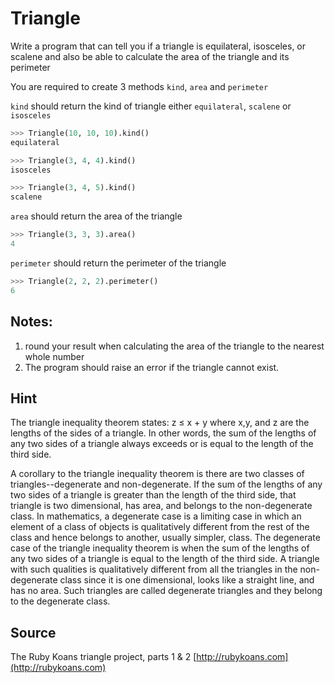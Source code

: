 # Triangle

Write a program that can tell you if a triangle is equilateral, isosceles, or scalene and also be able to calculate the area of the triangle and its perimeter

You are required to create 3 methods `kind`, `area` and `perimeter`

`kind` should return the kind of triangle either `equilateral`, `scalene` or `isosceles`

``` python
>>> Triangle(10, 10, 10).kind()
equilateral

>>> Triangle(3, 4, 4).kind()
isosceles

>>> Triangle(3, 4, 5).kind()
scalene
```

`area` should return the area of the triangle

``` python
>>> Triangle(3, 3, 3).area()
4
```

`perimeter` should return the perimeter of the triangle

``` python
>>> Triangle(2, 2, 2).perimeter()
6
```

## Notes:
1. round your result when calculating the area of the triangle to the nearest whole number
2. The program should raise an error if the triangle cannot exist.

## Hint

The triangle inequality theorem states:
z ≤ x + y
where x,y, and z are the lengths of the sides of a triangle. In other words, the
sum of the lengths of any two sides of a triangle always exceeds or is equal to
the length of the third side.

A corollary to the triangle inequality theorem is there are two classes of
triangles--degenerate and non-degenerate. If the sum of the lengths of any two
sides of a triangle is greater than the length of the third side, that triangle
is two dimensional, has area, and belongs to the non-degenerate class. In
mathematics, a degenerate case is a limiting case in which an element of a class
of objects is qualitatively different from the rest of the class and hence
belongs to another, usually simpler, class. The degenerate case of the triangle
inequality theorem is when the sum of the lengths of any two sides of a triangle
is equal to the length of the third side. A triangle with such qualities is
qualitatively different from all the triangles in the non-degenerate class since
it is one dimensional, looks like a straight line, and has no area. Such
triangles are called degenerate triangles and they belong to the degenerate
class.


## Source

The Ruby Koans triangle project, parts 1 & 2 [http://rubykoans.com](http://rubykoans.com)

